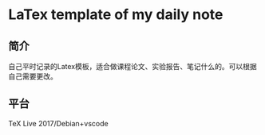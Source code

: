 #  LaTex template of my daily note

## 简介

自己平时记录的Latex模板，适合做课程论文、实验报告、笔记什么的。可以根据自己需要更改。

## 平台
TeX Live 2017/Debian+vscode